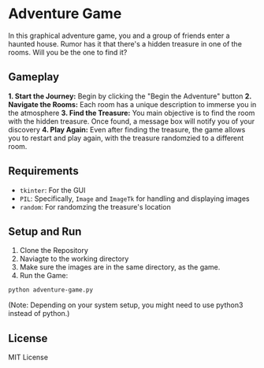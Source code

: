 # Adventure Game
In this graphical adventure game, you and a group of friends enter a haunted house. Rumor has it that there's a hidden treasure in one of the rooms. Will you be the one to find it?

## Gameplay
**1. Start the Journey:** Begin by clicking the "Begin the Adventure" button
**2. Navigate the Rooms:** Each room has a unique description to immerse you in the atmosphere
**3. Find the Treasure:** You main objective is to find the room with the hidden treasure. Once found, a message box will notify you of your discovery
**4. Play Again:** Even after finding the treasure, the game allows you to restart and play again, with the treasure randomzied to a different room.

## Requirements
- `tkinter`: For the GUI
- `PIL`: Specifically, `Image` and `ImageTk` for handling and displaying images
- `random`: For randomzing the treasure's location

## Setup and Run 
1. Clone the Repository
2. Naviagte to the working directory
3. Make sure the images are in the same directory, as the game.
4. Run the Game:
  ```bash
python adventure-game.py
  ```
(Note: Depending on your system setup, you might need to use python3 instead of python.)

## License
MIT License
